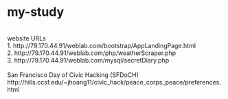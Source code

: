 # my-study
<br />
website URLs  <br />
1. http://79.170.44.91/weblab.com/bootstrap/AppLandingPage.html  <br />
2. http://79.170.44.91/weblab.com/php/weatherScraper.php  <br />
3. http://79.170.44.91/weblab.com/mysql/secretDiary.php  <br />
<br />
San Francisco Day of Civic Hacking (SFDoCH) <br />
http://hills.ccsf.edu/~jhoang11/civic_hack/peace_corps_peace/preferences.html<br />
<br />

